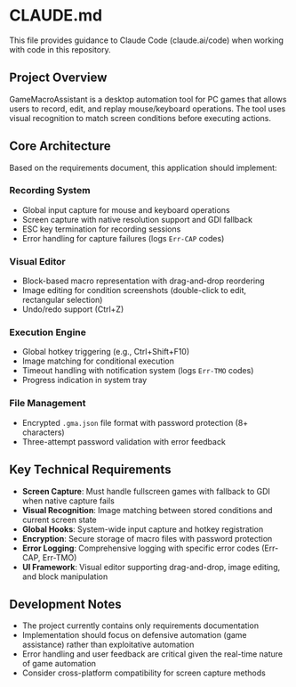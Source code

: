 # CLAUDE.md

This file provides guidance to Claude Code (claude.ai/code) when working with code in this repository.

## Project Overview

GameMacroAssistant is a desktop automation tool for PC games that allows users to record, edit, and replay mouse/keyboard operations. The tool uses visual recognition to match screen conditions before executing actions.

## Core Architecture

Based on the requirements document, this application should implement:

### Recording System
- Global input capture for mouse and keyboard operations
- Screen capture with native resolution support and GDI fallback
- ESC key termination for recording sessions
- Error handling for capture failures (logs `Err-CAP` codes)

### Visual Editor
- Block-based macro representation with drag-and-drop reordering
- Image editing for condition screenshots (double-click to edit, rectangular selection)
- Undo/redo support (Ctrl+Z)

### Execution Engine  
- Global hotkey triggering (e.g., Ctrl+Shift+F10)
- Image matching for conditional execution
- Timeout handling with notification system (logs `Err-TMO` codes)
- Progress indication in system tray

### File Management
- Encrypted `.gma.json` file format with password protection (8+ characters)
- Three-attempt password validation with error feedback

## Key Technical Requirements

- **Screen Capture**: Must handle fullscreen games with fallback to GDI when native capture fails
- **Visual Recognition**: Image matching between stored conditions and current screen state
- **Global Hooks**: System-wide input capture and hotkey registration
- **Encryption**: Secure storage of macro files with password protection
- **Error Logging**: Comprehensive logging with specific error codes (Err-CAP, Err-TMO)
- **UI Framework**: Visual editor supporting drag-and-drop, image editing, and block manipulation

## Development Notes

- The project currently contains only requirements documentation
- Implementation should focus on defensive automation (game assistance) rather than exploitative automation
- Error handling and user feedback are critical given the real-time nature of game automation
- Consider cross-platform compatibility for screen capture methods